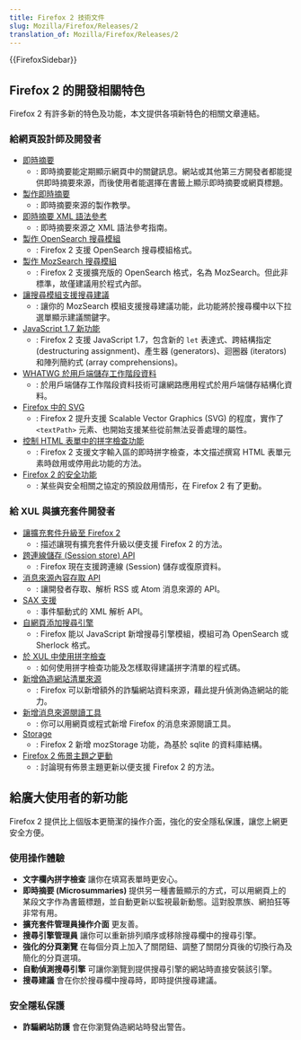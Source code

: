 ```yaml
---
title: Firefox 2 技術文件
slug: Mozilla/Firefox/Releases/2
translation_of: Mozilla/Firefox/Releases/2
---
```

{{FirefoxSidebar}}

## Firefox 2 的開發相關特色

Firefox 2 有許多新的特色及功能，本文提供各項新特色的相關文章連結。

### 給網頁設計師及開發者

- [即時摘要](http://wiki.mozilla.org/Microsummaries)
  - : 即時摘要能定期顯示網頁中的關鍵訊息。網站或其他第三方開發者都能提供即時摘要來源，而後使用者能選擇在書籤上顯示即時摘要或網頁標題。
- [製作即時摘要](zh_tw/%e8%a3%bd%e4%bd%9c%e5%8d%b3%e6%99%82%e6%91%98%e8%a6%81)
  - : 即時摘要來源的製作教學。
- [即時摘要 XML 語法參考](zh_tw/%e5%8d%b3%e6%99%82%e6%91%98%e8%a6%81_XML_%e8%aa%9e%e6%b3%95%e5%8f%83%e8%80%83)
  - : 即時摘要來源之 XML 語法參考指南。
- [製作 OpenSearch 搜尋模組](zh_tw/%e8%a3%bd%e4%bd%9c_OpenSearch_%e6%90%9c%e5%b0%8b%e6%a8%a1%e7%b5%84)
  - : Firefox 2 支援 OpenSearch 搜尋模組格式。
- [製作 MozSearch 搜尋模組](zh_tw/%e8%a3%bd%e4%bd%9c_MozSearch_%e6%90%9c%e5%b0%8b%e6%a8%a1%e7%b5%84)
  - : Firefox 2 支援擴充版的 OpenSearch 格式，名為 MozSearch。但此非標準，故僅建議用於程式內部。
- [讓搜尋模組支援搜尋建議](zh_tw/%e8%ae%93%e6%90%9c%e5%b0%8b%e6%a8%a1%e7%b5%84%e6%94%af%e6%8f%b4%e6%90%9c%e5%b0%8b%e5%bb%ba%e8%ad%b0)
  - : 讓你的 MozSearch 模組支援搜尋建議功能，此功能將於搜尋欄中以下拉選單顯示建議關鍵字。
- [JavaScript 1.7 新功能](zh_tw/JavaScript_1.7_%e6%96%b0%e5%8a%9f%e8%83%bd)
  - : Firefox 2 支援 JavaScript 1.7，包含新的 `let` 表達式、跨結構指定(destructuring assignment)、產生器 (generators)、迴圈器 (iterators) 和陣列簡約式 (array comprehensions)。
- [WHATWG 於用戶端儲存工作階段資料](http://www.whatwg.org/specs/web-apps/current-work/#scs-client-side)
  - : 於用戶端儲存工作階段資料技術可讓網路應用程式於用戶端儲存結構化資料。
- [Firefox 中的 SVG](zh_tw/Firefox_%e4%b8%ad%e7%9a%84_SVG)
  - : Firefox 2 提升支援 Scalable Vector Graphics (SVG) 的程度，實作了 `<textPath>` 元素、也開始支援某些從前無法妥善處理的屬性。
- [控制 HTML 表單中的拼字檢查功能](zh_tw/%e6%8e%a7%e5%88%b6_HTML_%e8%a1%a8%e5%96%ae%e4%b8%ad%e7%9a%84%e6%8b%bc%e5%ad%97%e6%aa%a2%e6%9f%a5%e5%8a%9f%e8%83%bd)
  - : Firefox 2 支援文字輸入區的即時拼字檢查，本文描述撰寫 HTML 表單元素時啟用或停用此功能的方法。
- [Firefox 2 的安全功能](zh_tw/Firefox_2_%e7%9a%84%e5%ae%89%e5%85%a8%e5%8a%9f%e8%83%bd)
  - : 某些與安全相關之協定的預設啟用情形，在 Firefox 2 有了更動。

### 給 XUL 與擴充套件開發者

- [讓擴充套件升級至 Firefox 2](zh_tw/%e8%ae%93%e6%93%b4%e5%85%85%e5%a5%97%e4%bb%b6%e5%8d%87%e7%b4%9a%e8%87%b3_Firefox_2)
  - : 描述讓現有擴充套件升級以便支援 Firefox 2 的方法。
- [跨連線儲存 (Session store) API](zh_tw/%e8%b7%a8%e9%80%a3%e7%b7%9a%e5%84%b2%e5%ad%98_API)
  - : Firefox 現在支援跨連線 (Session) 儲存或復原資料。
- [消息來源內容存取 API](zh_tw/%e6%b6%88%e6%81%af%e4%be%86%e6%ba%90%e5%85%a7%e5%ae%b9%e5%ad%98%e5%8f%96_API)
  - : 讓開發者存取、解析 RSS 或 Atom 消息來源的 API。
- [SAX 支援](zh_tw/SAX)
  - : 事件驅動式的 XML 解析 API。
- [自網頁添加搜尋引擎](zh_tw/%e8%87%aa%e7%b6%b2%e9%a0%81%e6%b7%bb%e5%8a%a0%e6%90%9c%e5%b0%8b%e5%bc%95%e6%93%8e)
  - : Firefox 能以 JavaScript 新增搜尋引擎模組，模組可為 OpenSearch 或 Sherlock 格式。
- [於 XUL 中使用拼字檢查](zh_tw/%e6%96%bc_XUL_%e4%b8%ad%e4%bd%bf%e7%94%a8%e6%8b%bc%e5%ad%97%e6%aa%a2%e6%9f%a5)
  - : 如何使用拼字檢查功能及怎樣取得建議拼字清單的程式碼。
- [新增偽造網站清單來源](zh_tw/%e6%96%b0%e5%a2%9e%e5%81%bd%e9%80%a0%e7%b6%b2%e7%ab%99%e6%b8%85%e5%96%ae%e4%be%86%e6%ba%90)
  - : Firefox 可以新增額外的詐騙網站資料來源，藉此提升偵測偽造網站的能力。
- [新增消息來源閱讀工具](zh_tw/%e6%96%b0%e5%a2%9e%e6%b6%88%e6%81%af%e4%be%86%e6%ba%90%e9%96%b1%e8%ae%80%e5%b7%a5%e5%85%b7)
  - : 你可以用網頁或程式新增 Firefox 的消息來源閱讀工具。
- [Storage](zh_tw/Storage)
  - : Firefox 2 新增 mozStorage 功能，為基於 sqlite 的資料庫結構。
- [Firefox 2 佈景主題之更動](zh_tw/Firefox_2_%e4%bd%88%e6%99%af%e4%b8%bb%e9%a1%8c%e4%b9%8b%e6%9b%b4%e5%8b%95)
  - : 討論現有佈景主題更新以便支援 Firefox 2 的方法。

## 給廣大使用者的新功能

Firefox 2 提供比上個版本更簡潔的操作介面，強化的安全隱私保護，讓您上網更安全方便。

### 使用操作體驗

- **文字欄內拼字檢查** 讓你在填寫表單時更安心。
- **即時摘要 (Microsummaries)** 提供另一種書籤顯示的方式，可以用網頁上的某段文字作為書籤標題，並自動更新以監視最新動態。這對股票族、網拍狂等非常有用。
- **擴充套件管理員操作介面** 更友善。
- **搜尋引擎管理員** 讓你可以重新排列順序或移除搜尋欄中的搜尋引擎。
- **強化的分頁瀏覽** 在每個分頁上加入了關閉鈕、調整了關閉分頁後的切換行為及簡化的分頁選項。
- **自動偵測搜尋引擎** 可讓你瀏覽到提供搜尋引擎的網站時直接安裝該引擎。
- **搜尋建議** 會在你於搜尋欄中搜尋時，即時提供搜尋建議。

### 安全隱私保護

- **詐騙網站防護** 會在你瀏覽偽造網站時發出警告。
